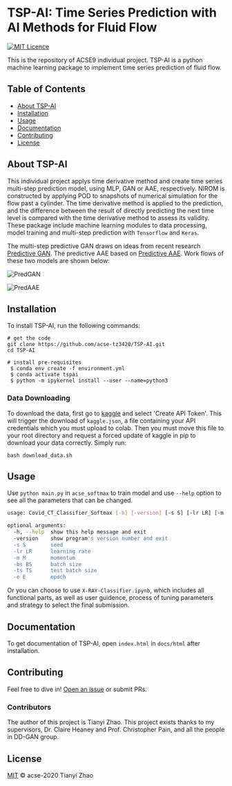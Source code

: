 # TSP-AI: Time Series Prediction with AI Methods for Fluid Flow

[![MIT Licence](https://badges.frapsoft.com/os/mit/mit.svg?v=103)](https://opensource.org/licenses/mit-license.php)

This is the repository of ACSE9 individual project. TSP-AI is a python machine learning package to implement time series prediction of fluid flow.

## Table of Contents

- [About TSP-AI](#about-tsp-ai)
- [Installation](#installation)
- [Usage](#usage)
- [Documentation](#documentation)
- [Contributing](#contributing)
- [License](#license)


## About TSP-AI

This individual project applys time derivative method and create time series multi-step prediction model, using MLP, GAN or AAE, respectively. NIROM is constructed by applying POD to snapshots of numerical simulation for the flow past a cylinder. The time derivative method is applied to the prediction, and the difference between the result of directly predicting the next time level is compared with the time derivative method to assess its validity. These package include machine learning modules to data processing, model training and multi-step prediction with `Tensorflow` and `Keras`.

The multi-step predictive GAN draws on ideas from recent research [Predictive GAN](https://arxiv.org/abs/2105.07729). The predictive AAE based on [Predictive AAE](https://github.com/acse-zrw20/DD-GAN-AE). Work flows of these two models are shown below:

![PredGAN](https://github.com/acse-tz3420/TSP-AI/blob/main/images/PredGAN.png)


![PredAAE](https://github.com/acse-tz3420/TSP-AI/blob/main/images/PredAAE.png)


## Installation

To install TSP-AI, run the following commands:

```
# get the code
git clone https://github.com/acse-tz3420/TSP-AI.git
cd TSP-AI

# install pre-requisites
 $ conda env create -f environment.yml 
 $ conda activate tspai
 $ python -m ipykernel install --user --name=python3
```


### Data Downloading

To download the data, first go to [kaggle](https://www.kaggle.com/<username>/account) and select 'Create API Token'. This will trigger the download of `kaggle.json`, a file containing your API credentials which you must upload to colab. Then you must move this file to your root directory and request a forced update of kaggle in pip to download your data correctly. Simply run:

```
bash download_data.sh
```


## Usage

Use `python main.py` in `acse_softmax` to train model and use `--help` option to see all the parameters that can be changed.

```bash
usage: Covid_CT_Classifier_Softmax [-h] [-version] [-s S] [-lr LR] [-m M] [-bs BS] [-ts TS] [-e E]

optional arguments:
  -h, --help  show this help message and exit
  -version    show program's version number and exit
  -s S        seed
  -lr LR      learning rate
  -m M        momentum
  -bs BS      batch size
  -ts TS      test batch size
  -e E        epoch

```

Or you can choose to use `X-RAY-Classifier.ipynb`, which includes all functional parts, as well as user guidence, process of tuning parameters and strategy to select the final submission.


## Documentation

To get documentation of TSP-AI, open `index.html` in `docs/html` after installation.


## Contributing

Feel free to dive in! [Open an issue](https://github.com/acse-tz3420/TSP-AI/issues/new) or submit PRs.

### Contributors

The author of this project is Tianyi Zhao. This project exists thanks to my supervisors, Dr. Claire Heaney and Prof. Christopher Pain, and all the people in DD-GAN group.


## License

[MIT](LICENSE) © acse-2020 Tianyi Zhao
